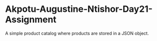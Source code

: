 # Akpotu-Augustine-Ntishor-Day21-Assignment
 A simple product catalog where products are stored in a JSON object.
